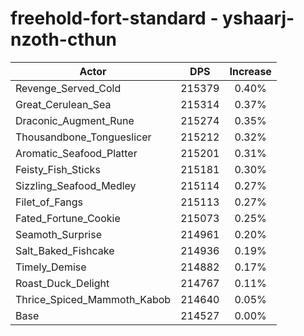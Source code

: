 # freehold-fort-standard - yshaarj-nzoth-cthun
| Actor | DPS | Increase |
|---|:---:|:---:|
|Revenge_Served_Cold|215379|0.40%|
|Great_Cerulean_Sea|215314|0.37%|
|Draconic_Augment_Rune|215274|0.35%|
|Thousandbone_Tongueslicer|215212|0.32%|
|Aromatic_Seafood_Platter|215201|0.31%|
|Feisty_Fish_Sticks|215181|0.30%|
|Sizzling_Seafood_Medley|215114|0.27%|
|Filet_of_Fangs|215113|0.27%|
|Fated_Fortune_Cookie|215073|0.25%|
|Seamoth_Surprise|214961|0.20%|
|Salt_Baked_Fishcake|214936|0.19%|
|Timely_Demise|214882|0.17%|
|Roast_Duck_Delight|214767|0.11%|
|Thrice_Spiced_Mammoth_Kabob|214640|0.05%|
|Base|214527|0.00%|
